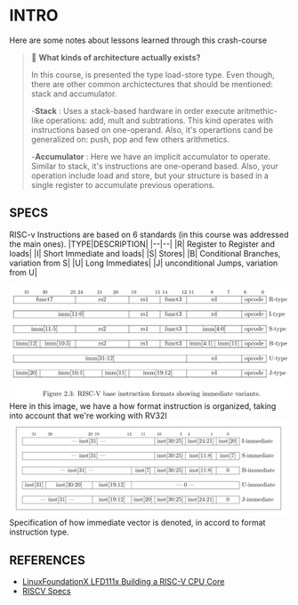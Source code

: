 # INTRO

Here are some notes about lessons learned through this crash-course 

> 📘 __What kinds of architecture actually exists?__
>
> In this course, is presented the type load-store type. Even though, there are other common archictectures that should be mentioned: stack and accumulator.
>
> -__Stack__ : Uses a stack-based hardware in order execute aritmethic-like operations: add, mult and subtrations. This kind operates with instructions based on one-operand. Also, it's operartions cand be generalized on: push, pop and few others arithmetics.
> 
> -__Accumulator__ : Here we have an implicit accumulator to operate. Similar to stack, it's instructions are one-operand based. Also, your operation include load and store, but your structure is based in a single register to accumulate previous operations.




## SPECS
RISC-v Instructions are based on 6 standards (in this course was addressed the main ones).
|TYPE|DESCRIPTION|
|--|--|
|R| Register to Register and loads|
|I| Short Immediate and loads|
|S| Stores|
|B| Conditional Branches, variation from S|
|U| Long Immediates|
|J| unconditional Jumps, variation from U|

<img src='img/Base_instruction_formats.png'>
Here in this image, we have a how format instruction is organized, taking into account that we're working with RV32I


<img src = 'img/imm.png'>
Specification of how immediate vector is denoted, in accord to format instruction type.



## REFERENCES
- [LinuxFoundationX LFD111x
Building a RISC-V CPU Core](https://www.edx.org/learn/design/the-linux-foundation-building-a-risc-v-cpu-core?index=product&queryID=5aa3bfa5f947c52844d702176fde6422&position=1&results_level=first-level-results&term=LD111X&objectID=course-2b0876d4-a9e5-4aab-a4c5-bee3db4e8c86&campaign=Building+a+RISC-V+CPU+Core&source=edX&product_category=course&placement_url=https%3A%2F%2Fwww.edx.org%2Fsearch)
- [RISCV Specs](https://riscv.org/technical/specifications/)